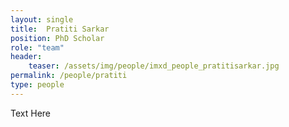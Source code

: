 ```yaml
---
layout: single
title:  Pratiti Sarkar
position: PhD Scholar
role: "team"
header:
    teaser: /assets/img/people/imxd_people_pratitisarkar.jpg
permalink: /people/pratiti
type: people
---
```


Text Here


